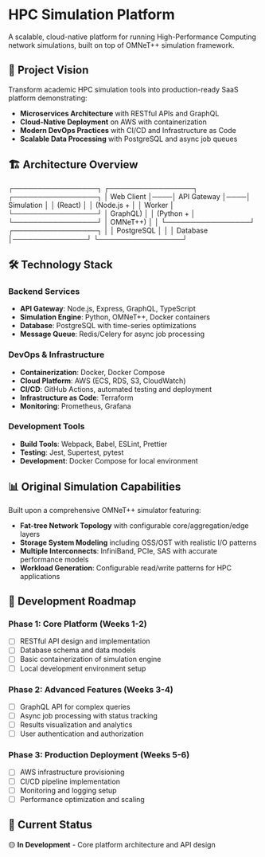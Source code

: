 # HPC Simulation Platform

A scalable, cloud-native platform for running High-Performance Computing network simulations, built on top of OMNeT++ simulation framework.

## 🚀 Project Vision

Transform academic HPC simulation tools into production-ready SaaS platform demonstrating:
- **Microservices Architecture** with RESTful APIs and GraphQL
- **Cloud-Native Deployment** on AWS with containerization
- **Modern DevOps Practices** with CI/CD and Infrastructure as Code
- **Scalable Data Processing** with PostgreSQL and async job queues

## 🏗️ Architecture Overview
┌─────────────────┐    ┌─────────────────┐    ┌─────────────────┐
│   Web Client    │────│   API Gateway   │────│ Simulation      │
│   (React)       │    │  (Node.js +     │    │ Worker          │
└─────────────────┘    │   GraphQL)      │    │ (Python +       │
└─────────────────┘    │  OMNeT++)       │
│              └─────────────────┘
┌─────────────────┐               │
│   PostgreSQL    │               │
│   Database      │───────────────┘
└─────────────────┘

## 🛠️ Technology Stack

### Backend Services
- **API Gateway**: Node.js, Express, GraphQL, TypeScript
- **Simulation Engine**: Python, OMNeT++, Docker containers
- **Database**: PostgreSQL with time-series optimizations
- **Message Queue**: Redis/Celery for async job processing

### DevOps & Infrastructure  
- **Containerization**: Docker, Docker Compose
- **Cloud Platform**: AWS (ECS, RDS, S3, CloudWatch)
- **CI/CD**: GitHub Actions, automated testing and deployment
- **Infrastructure as Code**: Terraform
- **Monitoring**: Prometheus, Grafana

### Development Tools
- **Build Tools**: Webpack, Babel, ESLint, Prettier
- **Testing**: Jest, Supertest, pytest
- **Development**: Docker Compose for local environment

## 📊 Original Simulation Capabilities

Built upon a comprehensive OMNeT++ simulator featuring:
- **Fat-tree Network Topology** with configurable core/aggregation/edge layers
- **Storage System Modeling** including OSS/OST with realistic I/O patterns  
- **Multiple Interconnects**: InfiniBand, PCIe, SAS with accurate performance models
- **Workload Generation**: Configurable read/write patterns for HPC applications

## 🎯 Development Roadmap

### Phase 1: Core Platform (Weeks 1-2)
- [ ] RESTful API design and implementation
- [ ] Database schema and data models
- [ ] Basic containerization of simulation engine
- [ ] Local development environment setup

### Phase 2: Advanced Features (Weeks 3-4)  
- [ ] GraphQL API for complex queries
- [ ] Async job processing with status tracking
- [ ] Results visualization and analytics
- [ ] User authentication and authorization

### Phase 3: Production Deployment (Weeks 5-6)
- [ ] AWS infrastructure provisioning
- [ ] CI/CD pipeline implementation  
- [ ] Monitoring and logging setup
- [ ] Performance optimization and scaling

## 🚦 Current Status

🟡 **In Development** - Core platform architecture and API design
